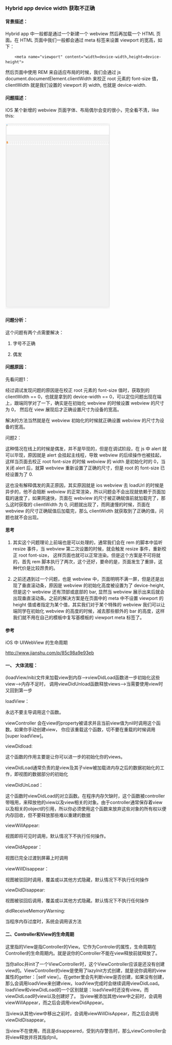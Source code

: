 ### Hybrid app device width 获取不正确

#### 背景描述：

Hybrid app 中一般都是通过一个新建一个 webview 然后再加载一个 HTML 页面。在 HTML 页面中我们一般都会通过 meta 标签来设置 viewport 的宽高，如下：

```
    <meta name="viewport" content="width=device-width,height=device-height">
```

然后页面中使用 REM 来自适应布局的时候，我们会通过 js document.documentElement.clientWidth 来校正 root 元素的 font-size 值，clientWidth 就是我们设置的 viewport 的 width, 也就是 device-width.

#### 问题描述：

IOS 某个新增的 webview 页面字体、布局偶尔会变的很小，完全看不清，like this:

![./resource/root_font_size_0.png](./resource/root_font_size_0.png)

#### 问题分析：

这个问题有两个点需要解决：

1. 字号不正确

2. 偶发

#### 问题原因：

先看问题1：

经过调试发现问题的原因是在校正 root 元素的 font-size 值时，获取到的 clientWidth == 0，也就是拿到的 device-width == 0，可以定位问题出现在端上，跟端同学对了一下，确实是在初始化 webview 的时候设置 webview 的尺寸为 0， 然后在 view 展现后才正确设置尺寸为设备的宽高。

解决的方法当然就是在 webview 初始化的时候就正确设置 webview 的尺寸为设备的宽高。

问题2：

这种情况在线上的时候是偶发，并不是毕现的，但是在调试阶段，在 js 中 alert 就可以毕现，原因就是 alert 会挂起主线程，导致 webview 的后续操作也被挂起，这样当页面去校正 root font-size 的时候 webview 的 width 是初始化时的 0，当关闭 alert 后，就算 webview 重新设置了正确的尺寸，但是 root 的 font-size 已经设置为了 0.

这也没有解释偶发的真正原因，其实原因就是 ios webview 去 loadUrl 的时候是异步的，他不会阻断 webview 的正常渲染，所以问题会不会出现就依赖于页面加载的速度了，如果网速快，页面在 webview 的尺寸被正确赋值前就加载完了，那么这时获取的 clientWidth 为 0, 问题就出现了，而网速慢的时候，页面在 webview 的尺寸正确赋值后加载完，那么 clientWidth 就获取到了正确的值，问题也就不会出现。

#### 思考

1. 其实这个问题理论上前端也是可以处理的，通常我们会在 rem 的脚本中监听 resize 事件，当 webview 第二次设置的时候，就会触发 resize 事件，重新校正 root font-size， 这样页面也就可以正常渲染。但是这个方案是不可将就的，首先 rem 脚本执行了两次，这个还好，要命的是，页面发生了重排，这种代价是比较昂贵的。

2. 之前还遇到过一个问题，也是 webview 中，页面明明不满一屏，但是还是出现了垂直滚动条，原因是 webview 的初始化高度被设置为了 device-height, 但是这个 webview 还有顶部或底部的 bar, 显然当 webview 展示出来后就会出现垂直滚动条。之前的解决方案是在页面中的 meta 中不设置 viewport 的 height 值或者指定为某个值，其实我们对于某个特殊的 webview 我们可以让端同学在初始化 webview 的高度的时候，减去那些额外的 bar 的高度，这样我们就不用在自己的模板中复写基模板的 viewport meta 标签了。

#### 参考

iOS 中 UIWebView 的生命周期

<http://www.jianshu.com/p/85c98a9e93eb>

#### 一、 大体流程：
(loadView/nib)文件来加载view到内存-->viewDidLoad函数进一步初始化这些view-->内存不足时， 调用viewDidUnload函数释放views-->当需要使用view时又回到第一步

loadView：

永远不要主导调用这个函数。

viewController 会在view的property被请求并且当前view值为nil时调用这个函数。如果你手动创建view， 你应该重载这个函数，切不要在重载的时候调用[super loadView]。

viewDidload:

这个函数的作用主要是让你可以进一步的初始化你的views。

viewDidLoad通常负责的是view及其子view被加载进内存之后的数据初始化的工作，即视图的数据部分的初始化

viewDidUnLoad：

这个函数时viewDidLoad的对立函数。在程序内存欠缺时，这个函数被controller带哦用，来释放他的view以及view相关的对象。由于controller通常保存着view以及相关的object的引用，所以你必须使用这个函数来放弃这些对象的所有权以便内存回收，但不要释放那些难以重建的数据

viewWillAppear:

视图即将可见时调用，默认情况下不执行任何操作。

viewDidAppear：

视图已完全过渡到屏幕上时调用

viewWillDisappear：

视图被驳回时调用，覆盖或以其他方式隐藏，默认情况下不执行任何操作

viewDidDisappear:

视图被驳回后调用，覆盖或以其他方式隐藏。默认情况下不执行任何操作

didReceiveMemoryWarning:

当程序内存过度时，系统会调用该方法

#### 二、Controller和View的生命周期

这里指的View是指Controller的View。它作为Controler的属性，生命周期在Controller的生命周期内。就是说你的Controller不能在view释放前就释放了。

当你alloc并init了一个ViewController时，这个ViewController应该是还没有创建view的。ViewController的view是使用了lazyInit方式创建，就是说你调用的view属性的getter：［self view］。在getter里会先判断view是否创建，如果没有创建，那么会调用loadView来创建view。loadView完成时会继续调用viewDidLoad。loadView和viewDidLoad的一个区别就是：loadView时还没有view。而viewDidLoad时view以及创建好了。
当view被添加其他view中之前时，会调用viewWillAppear，而之后会调用viewDidAppear。

当view从其他view中移出之前时，会调用viewWillDisAppear，而之后会调用viewDidDisappear。

当view不在使用，而且是disappeared，受到内存警告时，那么viewController会将view释放并将其指向nil。